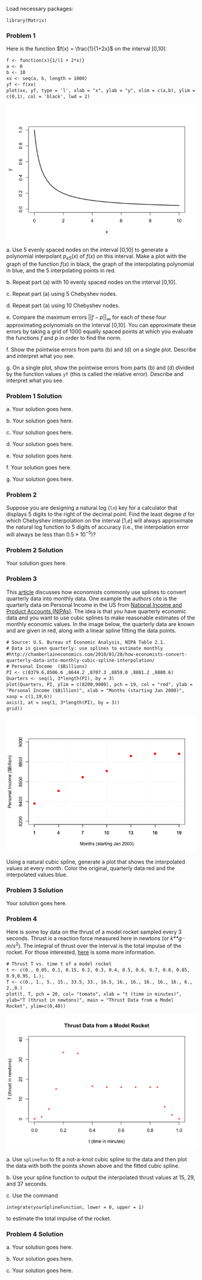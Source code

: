 Load necessary packages:

    library(Matrix)

### Problem 1

Here is the function $f(x) = \frac{1}{1+2x}$ on the interval \[0,10\]:

    f <- function(x){1/(1 + 2*x)}
    a <- 0
    b <- 10
    xx <- seq(a, b, length = 1000)
    yf <- f(xx)
    plot(xx, yf, type = 'l', xlab = "x", ylab = "y", xlim = c(a,b), ylim = c(0,1), col = 'black', lwd = 2)

![](Pset-Interpolation_files/figure-markdown_strict/unnamed-chunk-2-1.png)

a\. Use 5 evenly spaced nodes on the interval \[0,10\] to generate a
polynomial interpolant *p*<sub>*e*5</sub>(*x*) of *f*(*x*) on this
interval. Make a plot with the graph of the function *f*(*x*) in black,
the graph of the interpolating polynomial in blue, and the 5
interpolating points in red.

b\. Repeat part (a) with 10 evenly spaced nodes on the interval
\[0,10\].

c\. Repeat part (a) using 5 Chebyshev nodes.

d\. Repeat part (a) using 10 Chebyshev nodes.

e\. Compare the maximum errors ||*f* − *p*||<sub>∞</sub> for each of
these four approximating polynomials on the interval \[0,10\]. You can
approximate these errors by taking a grid of 1000 equally spaced points
at which you evaluate the functions *f* and *p* in order to find the
norm.

f\. Show the pointwise errors from parts (b) and (d) on a single plot.
Describe and interpret what you see.

g\. On a single plot, show the pointwise errors from parts (b) and (d)
divided by the function values `yf` (this is called the relative error).
Describe and interpret what you see.

### Problem 1 Solution

a\. Your solution goes here.

b\. Your solution goes here.

c\. Your solution goes here.

d\. Your solution goes here.

e\. Your solution goes here.

f\. Your solution goes here.

g\. Your solution goes here.

### Problem 2

Suppose you are designing a natural log (`ln`) key for a calculator that
displays 5 digits to the right of the decimal point. Find the least
degree *d* for which Chebyshev interpolation on the interval \[1,*e*\]
will always approximate the natural log function to 5 digits of accuracy
(i.e., the interpolation error will always be less than
0.5 \* 10<sup>−5</sup>)?

### Problem 2 Solution

Your solution goes here.

### Problem 3

This [article](http://columbiaeconomics.com/?s=spline) discusses how
economists commonly use splines to convert quarterly data into monthly
data. One example the authors cite is the quarterly data on Personal
Income in the US from [National Income and Product Accounts
(NIPAs)](http://bea.gov/iTable/iTable.cfm?ReqID=9&step=1#reqid=9&step=1&isuri=1).
The idea is that you have quarterly economic data and you want to use
cubic splines to make reasonable estimates of the monthly economic
values. In the image below, the quarterly data are known and are given
in red, along with a linear spline fitting the data points.

    # Source: U.S. Bureau of Economic Analysis, NIPA Table 2.1.
    # Data is given quarterly: use splines to estimate monthly
    #http://chamberlaineconomics.com/2010/01/20/how-economists-convert-quarterly-data-into-monthly-cubic-spline-interpolation/
    # Personal Income  ($Billions)
    PI <- c(8379.6,8506.6 ,8644.2 ,8707.3 ,8859.0 ,8881.2 ,8880.6)
    Quarters <- seq(1, 3*length(PI), by = 3)
    plot(Quarters, PI, ylim = c(8200,9000), pch = 19, col = "red", ylab = "Personal Income ($Billion)", xlab = "Months (starting Jan 2000)", xaxp = c(1,19,6))
    axis(1, at = seq(1, 3*length(PI), by = 3))
    grid()

![](Pset-Interpolation_files/figure-markdown_strict/unnamed-chunk-3-1.png)

Using a natural cubic spline, generate a plot that shows the
interpolated values at every month. Color the original, quarterly data
red and the interpolated values blue.

### Problem 3 Solution

Your solution goes here.

### Problem 4

Here is some toy data on the thrust of a model rocket sampled every 3
seconds. Thrust is a reaction force measured here in newtons (or
*k**g* ⋅ *m*/*s*<sup>2</sup>). The integral of thrust over the interval
is the total impulse of the rocket. For those interested,
[here](http://exploration.grc.nasa.gov/education/rocket/rktenglab.html)
is some more information.

    # Thrust T vs. time t of a model rocket
    t <- c(0., 0.05, 0.1, 0.15, 0.2, 0.3, 0.4, 0.5, 0.6, 0.7, 0.8, 0.85, 0.9,0.95, 1.);
    T <- c(0., 1., 5., 15., 33.5, 33., 16.5, 16., 16., 16., 16., 16., 6., 2.,0.)
    plot(t, T, pch = 20, col= "tomato", xlab = "t (time in minutes)", ylab="T (thrust in newtons)", main = "Thrust Data from a Model Rocket", ylim=c(0,40))

![](Pset-Interpolation_files/figure-markdown_strict/unnamed-chunk-4-1.png)

a\. Use `splinefun` to fit a not-a-knot cubic spline to the data and
then plot the data with both the points shown above and the fitted cubic
spline.

b\. Use your spline function to output the interpolated thrust values at
15, 29, and 37 seconds.

c\. Use the command

    integrate(yourSplineFunction, lower = 0, upper = 1)

to estimate the total impulse of the rocket.

### Problem 4 Solution

a\. Your solution goes here.

b\. Your solution goes here.

c\. Your solution goes here.
